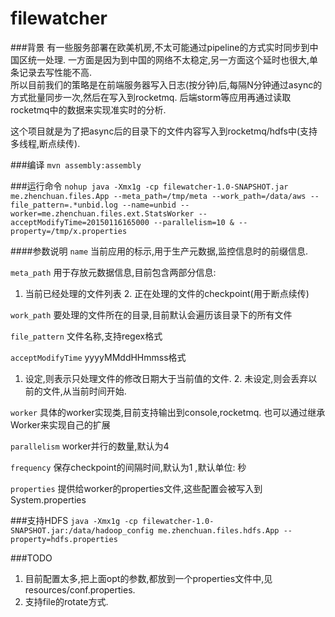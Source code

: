 filewatcher
===========

###背景
有一些服务部署在欧美机房,不太可能通过pipeline的方式实时同步到中国区统一处理.
一方面是因为到中国的网络不太稳定,另一方面这个延时也很大,单条记录去写性能不高.    
所以目前我们的策略是在前端服务器写入日志(按分钟)后,每隔N分钟通过async的方式批量同步一次,然后在写入到rocketmq. 
后端storm等应用再通过读取rocketmq中的数据来实现准实时的分析.

这个项目就是为了把async后的目录下的文件内容写入到rocketmq/hdfs中(支持多线程,断点续传).

###编译
`mvn assembly:assembly`


###运行命令
`nohup java -Xmx1g -cp filewatcher-1.0-SNAPSHOT.jar me.zhenchuan.files.App --meta_path=/tmp/meta --work_path=/data/aws --file_pattern=.*unbid.log --name=unbid --worker=me.zhenchuan.files.ext.StatsWorker --acceptModifyTime=20150116165000 --parallelism=10 & --property=/tmp/x.properties`


####参数说明
`name` 当前应用的标示,用于生产元数据,监控信息时的前缀信息.

`meta_path`  用于存放元数据信息,目前包含两部分信息:   
1. 当前已经处理的文件列表   2. 正在处理的文件的checkpoint(用于断点续传)       

`work_path`  要处理的文件所在的目录,目前默认会遍历该目录下的所有文件

`file_pattern` 文件名称,支持regex格式

`acceptModifyTime` yyyyMMddHHmmss格式      
1. 设定,则表示只处理文件的修改日期大于当前值的文件.    2. 未设定,则会丢弃以前的文件,从当前时间开始.       

`worker` 具体的worker实现类,目前支持输出到console,rocketmq.   也可以通过继承Worker来实现自己的扩展

`parallelism` worker并行的数量,默认为4

`frequency` 保存checkpoint的间隔时间,默认为1 ,默认单位: 秒

`properties` 提供给worker的properties文件,这些配置会被写入到System.properties


###支持HDFS
`java -Xmx1g -cp filewatcher-1.0-SNAPSHOT.jar:/data/hadoop_config me.zhenchuan.files.hdfs.App --property=hdfs.properties`


###TODO 
1. 目前配置太多,把上面opt的参数,都放到一个properties文件中,见 resources/conf.properties.
2. 支持file的rotate方式.



